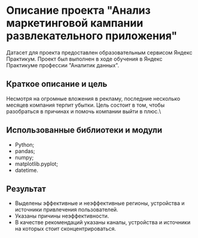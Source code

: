 # Описание проекта "Анализ маркетинговой кампании развлекательного приложения"
Датасет для проекта предоставлен образовательным сервисом Яндекс Практикум. Проект был выполнен в ходе обучения в Яндекс Практикуме профессии "Аналитик данных". 
## Краткое описание и цель
Несмотря на огромные вложения в рекламу, последние несколько месяцев компания терпит убытки. 
Цель состоит в том, чтобы разобраться в причинах и помочь компании выйти в плюс.\
## Использованные библиотеки и модули
- Python;
- pandas;
- numpy;
- matplotlib.pyplot;
- datetime.
## Результат
- Выделены эффективные и неэффективные регионы, устройства и источники привлечения пользователей.
- Указаны причины неэффективности.
- В качестве рекомендаций указаны каналы, устройства и источники на которых стоит сконцентрироваться.
